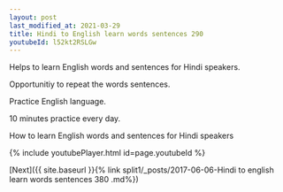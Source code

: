 ```yaml
---
layout: post
last_modified_at: 2021-03-29
title: Hindi to English learn words sentences 290 
youtubeId: l52kt2RSLGw
---
```

 
 
Helps to learn English words and sentences for Hindi speakers.

Opportunitiy to repeat the words sentences. 

Practice English language. 
 
10 minutes practice every day. 
 
How to learn English words and sentences for Hindi speakers 
 
{% include youtubePlayer.html id=page.youtubeId %}
 
 
[Next]({{ site.baseurl }}{% link  split1/_posts/2017-06-06-Hindi to english learn words sentences 380 .md%})
 
